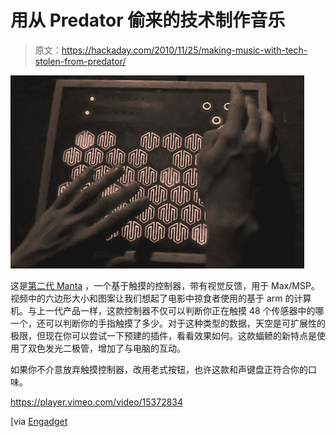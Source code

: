 # 用从 Predator 偷来的技术制作音乐

> 原文：<https://hackaday.com/2010/11/25/making-music-with-tech-stolen-from-predator/>

![](img/1670492765f3374716604201ef5ecd96.png "snyderphonics-manta")

这是[第二代 Manta](http://www.snyderphonics.com/index.htm) ，一个基于触摸的控制器，带有视觉反馈，用于 Max/MSP。视频中的六边形大小和图案让我们想起了电影中掠食者使用的基于 arm 的计算机。与上一代产品一样，这款控制器不仅可以判断你正在触摸 48 个传感器中的哪一个，还可以判断你的手指触摸了多少。对于这种类型的数据，天空是可扩展性的极限，但现在你可以尝试一下预建的插件，看看效果如何。这款蝠鲼的新特点是使用了双色发光二极管，增加了与电脑的互动。

如果你不介意放弃触摸控制器，改用老式按钮，也许这款和声键盘正符合你的口味。

<https://player.vimeo.com/video/15372834>

</div> <p>[via <a href="http://www.engadget.com/2010/11/23/snyderphonics-manta-controller-takes-on-ableton-live-looks-and/" target="_blank"> Engadget </a></p> </body> </html>